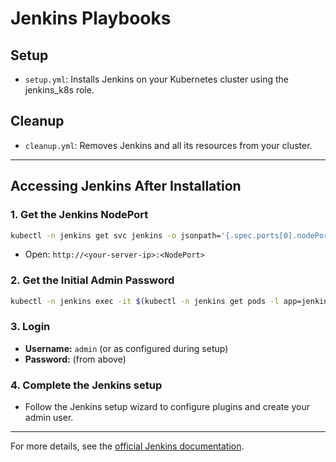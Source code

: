 # Jenkins Playbooks

## Setup
- `setup.yml`: Installs Jenkins on your Kubernetes cluster using the jenkins_k8s role.

## Cleanup
- `cleanup.yml`: Removes Jenkins and all its resources from your cluster.

---

## Accessing Jenkins After Installation

### 1. Get the Jenkins NodePort
```bash
kubectl -n jenkins get svc jenkins -o jsonpath='{.spec.ports[0].nodePort}'
```
- Open: `http://<your-server-ip>:<NodePort>`

### 2. Get the Initial Admin Password
```bash
kubectl -n jenkins exec -it $(kubectl -n jenkins get pods -l app=jenkins -o jsonpath='{.items[0].metadata.name}') -- cat /var/jenkins_home/secrets/initialAdminPassword
```

### 3. Login
- **Username:** `admin` (or as configured during setup)
- **Password:** (from above)

### 4. Complete the Jenkins setup
- Follow the Jenkins setup wizard to configure plugins and create your admin user.

---

For more details, see the [official Jenkins documentation](https://www.jenkins.io/doc/). 